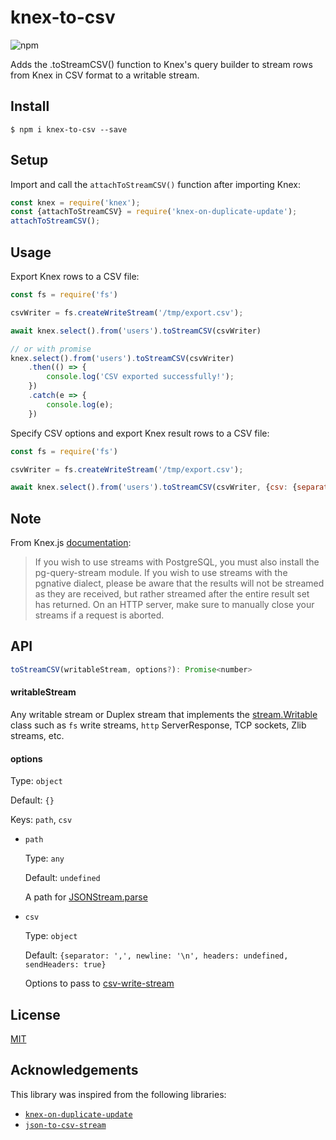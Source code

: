 # knex-to-csv

![npm](https://img.shields.io/npm/v/knex-to-csv)

Adds the .toStreamCSV() function to Knex's query builder to stream rows from Knex in CSV format to a writable stream.

## Install

```
$ npm i knex-to-csv --save
```

## Setup

Import and call the `attachToStreamCSV()` function after importing Knex:

```javascript
const knex = require('knex');
const {attachToStreamCSV} = require('knex-on-duplicate-update');
attachToStreamCSV();
```

## Usage

Export Knex rows to a CSV file:

```javascript
const fs = require('fs')

csvWriter = fs.createWriteStream('/tmp/export.csv');

await knex.select().from('users').toStreamCSV(csvWriter)

// or with promise
knex.select().from('users').toStreamCSV(csvWriter)
    .then(() => {
        console.log('CSV exported successfully!');
    })
    .catch(e => {
        console.log(e);
    })

```

Specify CSV options and export Knex result rows to a CSV file:

```javascript
const fs = require('fs')

csvWriter = fs.createWriteStream('/tmp/export.csv');

await knex.select().from('users').toStreamCSV(csvWriter, {csv: {separator: '|', newline: '\n'}})
```

## Note

From Knex.js [documentation](http://knexjs.org/guide/interfaces.html#streams):

> If you wish to use streams with PostgreSQL, you must also install the pg-query-stream module. If you wish to use streams with the pgnative dialect, please be aware that the results will not be streamed as they are received, but rather streamed after the entire result set has returned. On an HTTP server, make sure to manually close your streams if a request is aborted.

## API

```javascript
toStreamCSV(writableStream, options?): Promise<number>
```

#### writableStream

Any writable stream or Duplex stream that implements the [stream.Writable](https://nodejs.org/api/stream.html#class-streamwritable) class such as `fs` write streams, `http` ServerResponse, TCP sockets, Zlib streams, etc.

#### options
Type: `object`

Default: `{}`

Keys: `path`, `csv`

- `path`

  Type: `any`

  Default: `undefined`

  A path for [JSONStream.parse](https://github.com/dominictarr/JSONStream#jsonstreamparsepath)

- `csv`

  Type: `object`

  Default: `{separator: ',', newline: '\n', headers: undefined, sendHeaders: true}`

  Options to pass to [csv-write-stream](https://github.com/maxogden/csv-write-stream#var-writer--csvwriteroptions)

## License

[MIT](https://github.com/rayhan0x01/knex-to-csv/blob/HEAD/LICENSE)

## Acknowledgements

This library was inspired from the following libraries:

* [`knex-on-duplicate-update`](https://www.npmjs.com/package/knex-on-duplicate-update)
* [`json-to-csv-stream`](https://www.npmjs.com/package/json-to-csv-stream)